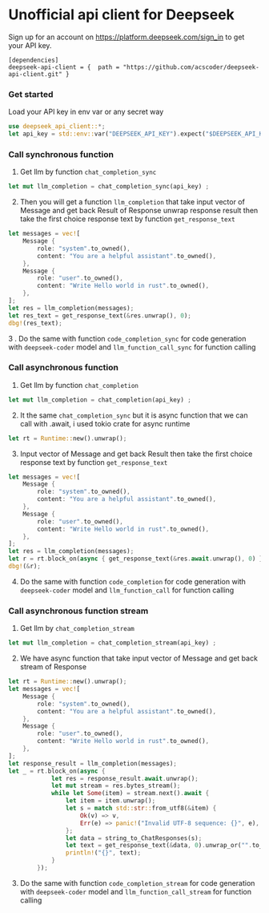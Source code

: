 # Unofficial api client for Deepseek 
Sign up for an account on https://platform.deepseek.com/sign_in to get your API key.


```
[dependencies]
deepseek-api-client = {  path = "https://github.com/acscoder/deepseek-api-client.git" } 
```
### Get started
Load your API key in env var or any secret way 
```rust
use deepseek_api_client::*;
let api_key = std::env::var("DEEPSEEK_API_KEY").expect("$DEEPSEEK_API_KEY is not set");
```

### Call synchronous function
1. Get llm by function `chat_completion_sync`
```rust
let mut llm_completion = chat_completion_sync(api_key) ;
```
2. Then you will get a function `llm_completion` that take input vector of Message and get back Result of Response 
unwrap response result then take the first choice response text by function `get_response_text`
```rust
let messages = vec![
    Message {
        role: "system".to_owned(),
        content: "You are a helpful assistant".to_owned(),
    },
    Message {
        role: "user".to_owned(),
        content: "Write Hello world in rust".to_owned(),
    },
]; 
let res = llm_completion(messages);
let res_text = get_response_text(&res.unwrap(), 0);
dbg!(res_text);
```
3 . Do the same with function  `code_completion_sync` for code generation with `deepseek-coder` model and `llm_function_call_sync` for function calling

### Call asynchronous function
1. Get llm by function `chat_completion`
```rust
let mut llm_completion = chat_completion(api_key) ;
```
2. It the same `chat_completion_sync` but it is async function that we can call with .await, i used tokio crate for async runtime
```rust
let rt = Runtime::new().unwrap();
```
3. Input vector of Message and get back Result then take the first choice response text by function `get_response_text`
```rust
let messages = vec![
    Message {
        role: "system".to_owned(),
        content: "You are a helpful assistant".to_owned(),
    },
    Message {
        role: "user".to_owned(),
        content: "Write Hello world in rust".to_owned(),
    },
];        
let res = llm_completion(messages);
let r = rt.block_on(async { get_response_text(&res.await.unwrap(), 0) });
dbg!(&r);
```
4. Do the same with function `code_completion` for code generation with `deepseek-coder` model and `llm_function_call` for function calling

### Call asynchronous function stream
1. Get llm by `chat_completion_stream`
```rust
let mut llm_completion = chat_completion_stream(api_key) ;
```
2. We have async function that take input vector of Message and get back stream of Response
```rust
let rt = Runtime::new().unwrap();
let messages = vec![
    Message {
        role: "system".to_owned(),
        content: "You are a helpful assistant".to_owned(),
    },
    Message {
        role: "user".to_owned(),
        content: "Write Hello world in rust".to_owned(),
    },
];   
let response_result = llm_completion(messages);
let _ = rt.block_on(async {
            let res = response_result.await.unwrap();
            let mut stream = res.bytes_stream();
            while let Some(item) = stream.next().await {
                let item = item.unwrap();
                let s = match std::str::from_utf8(&item) {
                    Ok(v) => v,
                    Err(e) => panic!("Invalid UTF-8 sequence: {}", e),
                };
                let data = string_to_ChatResponses(s);
                let text = get_response_text(&data, 0).unwrap_or("".to_owned());
                println!("{}", text);
            }
        });
```
3. Do the same with function `code_completion_stream` for code generation with `deepseek-coder` model and `llm_function_call_stream` for function calling 